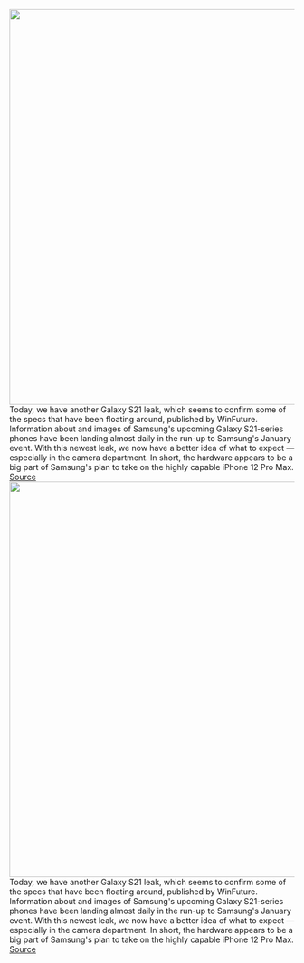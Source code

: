<img src='https://cdn.vox-cdn.com/thumbor/zMzueOmuvaTYb32-4ztxvYRAjY4=/0x0:1920x1080/1200x800/filters:focal(807x387:1113x693)/cdn.vox-cdn.com/uploads/chorus_image/image/68551094/41821.0.jpg' width='700px' /><br/>
Today, we have another Galaxy S21 leak, which seems to confirm some of the specs that have been floating around, published by WinFuture. Information about and images of Samsung's upcoming Galaxy S21-series phones have been landing almost daily in the run-up to Samsung's January event. With this newest leak, we now have a better idea of what to expect — especially in the camera department. In short, the hardware appears to be a big part of Samsung's plan to take on the highly capable iPhone 12 Pro Max.
<a href='https://www.theverge.com/2020/12/18/22189305/samsung-s21-ultra-spec-leak-cameras'> Source <a/><img src='https://cdn.vox-cdn.com/thumbor/zMzueOmuvaTYb32-4ztxvYRAjY4=/0x0:1920x1080/1200x800/filters:focal(807x387:1113x693)/cdn.vox-cdn.com/uploads/chorus_image/image/68551094/41821.0.jpg' width='700px' /><br/>
Today, we have another Galaxy S21 leak, which seems to confirm some of the specs that have been floating around, published by WinFuture. Information about and images of Samsung's upcoming Galaxy S21-series phones have been landing almost daily in the run-up to Samsung's January event. With this newest leak, we now have a better idea of what to expect — especially in the camera department. In short, the hardware appears to be a big part of Samsung's plan to take on the highly capable iPhone 12 Pro Max.
<a href='https://www.theverge.com/2020/12/18/22189305/samsung-s21-ultra-spec-leak-cameras'> Source <a/>